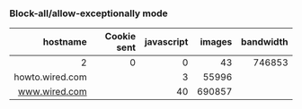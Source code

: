 ### Block-all/allow-exceptionally mode

| hostname    | Cookie sent  | javascript    | images      | bandwidth  |
| -----------:| ------------:| -------------:| -----------:| ----------:|
| 2 | 0 | 0 | 43 | 746853 |
| howto.wired.com | | 3 | 55996 |
| www.wired.com | | 40 |690857 |